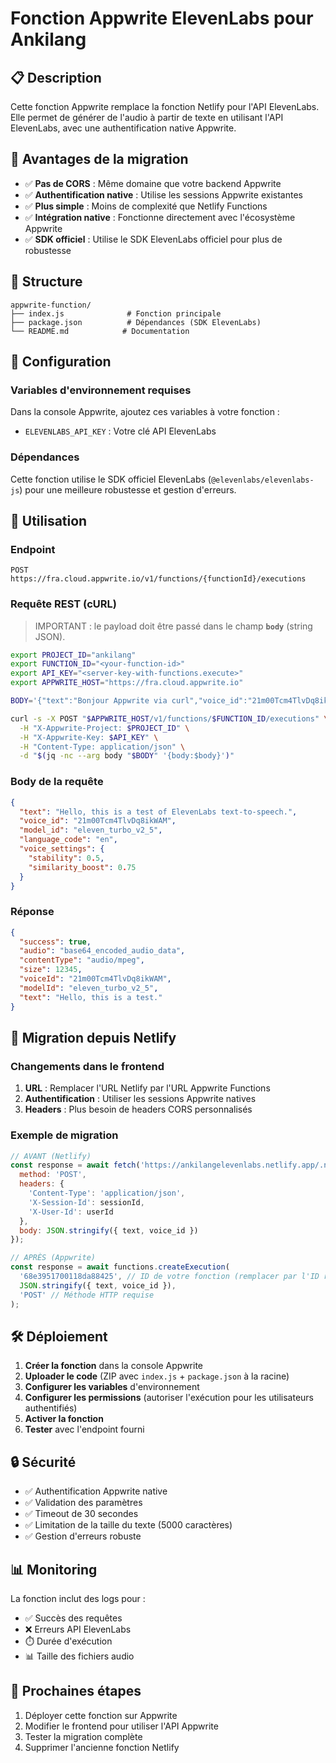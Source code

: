 # Fonction Appwrite ElevenLabs pour Ankilang

## 📋 Description

Cette fonction Appwrite remplace la fonction Netlify pour l'API ElevenLabs. Elle permet de générer de l'audio à partir de texte en utilisant l'API ElevenLabs, avec une authentification native Appwrite.

## 🚀 Avantages de la migration

- ✅ **Pas de CORS** : Même domaine que votre backend Appwrite
- ✅ **Authentification native** : Utilise les sessions Appwrite existantes
- ✅ **Plus simple** : Moins de complexité que Netlify Functions
- ✅ **Intégration native** : Fonctionne directement avec l'écosystème Appwrite
- ✅ **SDK officiel** : Utilise le SDK ElevenLabs officiel pour plus de robustesse

## 📁 Structure

```
appwrite-function/
├── index.js              # Fonction principale
├── package.json          # Dépendances (SDK ElevenLabs)
└── README.md            # Documentation
```

## 🔧 Configuration

### Variables d'environnement requises

Dans la console Appwrite, ajoutez ces variables à votre fonction :

- `ELEVENLABS_API_KEY` : Votre clé API ElevenLabs

### Dépendances

Cette fonction utilise le SDK officiel ElevenLabs (`@elevenlabs/elevenlabs-js`) pour une meilleure robustesse et gestion d'erreurs.

## 📡 Utilisation

### Endpoint

```
POST https://fra.cloud.appwrite.io/v1/functions/{functionId}/executions
```

### Requête REST (cURL)
> IMPORTANT : le payload doit être passé dans le champ **`body`** (string JSON).
```bash
export PROJECT_ID="ankilang"
export FUNCTION_ID="<your-function-id>"
export API_KEY="<server-key-with-functions.execute>"
export APPWRITE_HOST="https://fra.cloud.appwrite.io"

BODY='{"text":"Bonjour Appwrite via curl","voice_id":"21m00Tcm4TlvDq8ikWAM"}'

curl -s -X POST "$APPWRITE_HOST/v1/functions/$FUNCTION_ID/executions" \
  -H "X-Appwrite-Project: $PROJECT_ID" \
  -H "X-Appwrite-Key: $API_KEY" \
  -H "Content-Type: application/json" \
  -d "$(jq -nc --arg body "$BODY" '{body:$body}')"
```

### Body de la requête

```json
{
  "text": "Hello, this is a test of ElevenLabs text-to-speech.",
  "voice_id": "21m00Tcm4TlvDq8ikWAM",
  "model_id": "eleven_turbo_v2_5",
  "language_code": "en",
  "voice_settings": {
    "stability": 0.5,
    "similarity_boost": 0.75
  }
}
```

### Réponse

```json
{
  "success": true,
  "audio": "base64_encoded_audio_data",
  "contentType": "audio/mpeg",
  "size": 12345,
  "voiceId": "21m00Tcm4TlvDq8ikWAM",
  "modelId": "eleven_turbo_v2_5",
  "text": "Hello, this is a test."
}
```

## 🔄 Migration depuis Netlify

### Changements dans le frontend

1. **URL** : Remplacer l'URL Netlify par l'URL Appwrite Functions
2. **Authentification** : Utiliser les sessions Appwrite natives
3. **Headers** : Plus besoin de headers CORS personnalisés

### Exemple de migration

```javascript
// AVANT (Netlify)
const response = await fetch('https://ankilangelevenlabs.netlify.app/.netlify/functions/elevenlabs', {
  method: 'POST',
  headers: {
    'Content-Type': 'application/json',
    'X-Session-Id': sessionId,
    'X-User-Id': userId
  },
  body: JSON.stringify({ text, voice_id })
});

// APRÈS (Appwrite)
const response = await functions.createExecution(
  '68e3951700118da88425', // ID de votre fonction (remplacer par l'ID réel)
  JSON.stringify({ text, voice_id }),
  'POST' // Méthode HTTP requise
);
```

## 🛠️ Déploiement

1. **Créer la fonction** dans la console Appwrite
2. **Uploader le code** (ZIP avec `index.js` + `package.json` à la racine)
3. **Configurer les variables** d'environnement
4. **Configurer les permissions** (autoriser l'exécution pour les utilisateurs authentifiés)
5. **Activer la fonction**
6. **Tester** avec l'endpoint fourni

## 🔒 Sécurité

- ✅ Authentification Appwrite native
- ✅ Validation des paramètres
- ✅ Timeout de 30 secondes
- ✅ Limitation de la taille du texte (5000 caractères)
- ✅ Gestion d'erreurs robuste

## 📊 Monitoring

La fonction inclut des logs pour :
- ✅ Succès des requêtes
- ❌ Erreurs API ElevenLabs
- ⏱️ Durée d'exécution
- 📊 Taille des fichiers audio

## 🎯 Prochaines étapes

1. Déployer cette fonction sur Appwrite
2. Modifier le frontend pour utiliser l'API Appwrite
3. Tester la migration complète
4. Supprimer l'ancienne fonction Netlify
